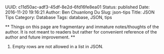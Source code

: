 UUID: c11d50ac-adf3-45df-8e2d-6fd16fe8ea01
Status: published
Date: 2016-11-20 19:16:21
Author: Ben Chuanlong Du
Slug: json-tips
Title: JSON Tips
Category: Database
Tags: database, JSON, tips

**
Things on this page are
fragmentary and immature notes/thoughts of the author.
It is not meant to readers
but rather for convenient reference of the author and future improvement.
**

1. Empty rows are not allowed in a list in JSON.
